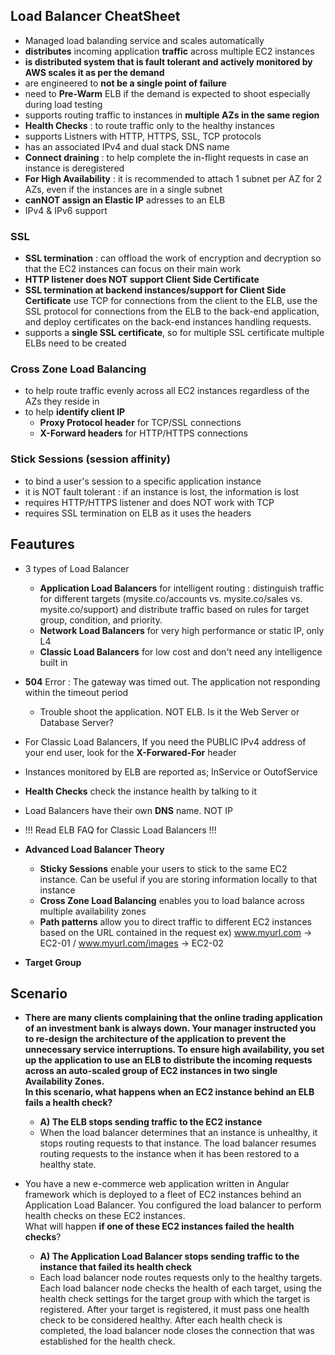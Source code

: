 ## Load Balancer CheatSheet
- Managed load balanding service and scales automatically 
- **distributes** incoming application **traffic** across multiple EC2 instances 
- **is distributed system that is fault tolerant and actively monitored by AWS scales it as per the demand**
- are engineered to **not be a single point of failure**
- need to **Pre-Warm** ELB if the demand is expected to shoot especially during load testing 
- supports routing traffic to instances in **multiple AZs in the same region**
- **Health Checks** : to route traffic only to the healthy instances 
- supports Listners with HTTP, HTTPS, SSL, TCP protocols 
- has an associated IPv4 and dual stack DNS name 
- **Connect draining** : to help complete the in-flight requests in case an instance is deregistered
- **For High Availability** : it is recommended to attach 1 subnet per AZ for 2 AZs, even if the instances are in a single subnet
- **canNOT assign an Elastic IP** adresses to an ELB
- IPv4 & IPv6 support

### SSL
- **SSL termination** : can offload the work of encryption and decryption so that the EC2 instances can focus on their main work
- **HTTP listener does NOT support Client Side Certificate**
- **SSL termination at backend instances/support for Client Side Certificate** use TCP for connections from the client to the ELB, use the SSL protocol for connections from the ELB to the back-end application, and deploy certificates on the back-end instances handling requests. 
- supports a **single SSL certificate**, so for multiple SSL certificate multiple ELBs need to be created 

### Cross Zone Load Balancing 
- to help route traffic evenly across all EC2 instances regardless of the AZs they reside in
- to help **identify client IP**
  - **Proxy Protocol header** for TCP/SSL connections
  - **X-Forward headers** for HTTP/HTTPS connections 

### Stick Sessions (session affinity)
- to bind a user's session to a specific application instance
- it is NOT fault tolerant : if an instance is lost, the information is lost
- requires HTTP/HTTPS listener and does NOT work with TCP
- requires SSL termination on ELB as it uses the headers 

## Feautures
- 3 types of Load Balancer
  - **Application Load Balancers** for intelligent routing : distinguish traffic for different targets (mysite.co/accounts vs. mysite.co/sales vs. mysite.co/support) and distribute traffic based on rules for target group, condition, and priority.
  - **Network Load Balancers** for very high performance or static IP, only L4
  - **Classic Load Balancers** for low cost and don't need any intelligence built in 
- **504** Error : The gateway was timed out. The application not responding within the timeout period 
  - Trouble shoot the application. NOT ELB. Is it the Web Server or Database Server?
- For Classic Load Balancers, If you need the PUBLIC IPv4 address of your end user, look for the **X-Forwared-For** header 
- Instances monitored by ELB are reported as; InService or OutofService
- **Health Checks** check the instance health by talking to it
- Load Balancers have their own **DNS** name. NOT IP
- !!! Read ELB FAQ for Classic Load Balancers !!!

- **Advanced Load Balancer Theory**
  - **Sticky Sessions** enable your users to stick to the same EC2 instance. Can be useful if you are storing information locally to that instance
  - **Cross Zone Load Balancing** enables you to load balance across multiple availability zones 
  - **Path patterns** allow you to direct traffic to different EC2 instances based on the URL contained in the request ex) www.myurl.com -> EC2-01 / www.myurl.com/images -> EC2-02
- **Target Group**

## Scenario
- **There are many clients complaining that the online trading application of an investment bank is always down. Your manager instructed you to re-design the architecture of the application to prevent the unnecessary service interruptions. To ensure high availability, you set up the application to use an ELB to distribute the incoming requests across an auto-scaled group of EC2 instances in two single Availability Zones.    
In this scenario, what happens when an EC2 instance behind an ELB fails a health check?**
  - **A) The ELB stops sending traffic to the EC2 instance**
  - When the load balancer determines that an instance is unhealthy, it stops routing requests to that instance. The load balancer resumes routing requests to the instance when it has been restored to a healthy state.

- You have a new e-commerce web application written in Angular framework which is deployed to a fleet of EC2 instances behind an Application Load Balancer. You configured the load balancer to perform health checks on these EC2 instances.    
What will happen **if one of these EC2 instances failed the health checks**?
  - **A) The Application Load Balancer stops sending traffic to the instance that failed its health check**
  - Each load balancer node routes requests only to the healthy targets. Each load balancer node checks the health of each target, using the health check settings for the target group with which the target is registered. After your target is registered, it must pass one health check to be considered healthy. After each health check is completed, the load balancer node closes the connection that was established for the health check.


